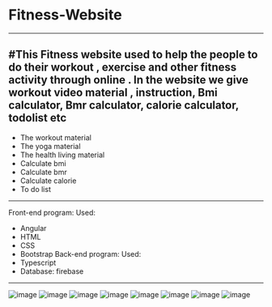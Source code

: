 # Fitness-Website
---
#This Fitness website used to help the people to   do their workout , exercise and other fitness activity through  online . In the website we give workout video material , instruction, Bmi calculator, Bmr calculator, calorie calculator, todolist etc
---
- The workout material
- The yoga material
- The health living material
- Calculate bmi
- Calculate bmr
- Calculate calorie
- To do list

---
Front-end program: 
Used:
- Angular
- HTML
- CSS
- Bootstrap
Back-end program:
Used:
- Typescript
- Database: firebase

---
![image](https://user-images.githubusercontent.com/108066641/180436696-9ab0b151-24e4-4856-84aa-1352809d90d8.png)
![image](https://user-images.githubusercontent.com/108066641/180436742-5caba1cc-76e4-4334-b716-2a29044acbae.png)
![image](https://user-images.githubusercontent.com/108066641/180436794-120dcfaa-7f17-4511-bc67-aa8d4f89be97.png)
![image](https://user-images.githubusercontent.com/108066641/180436882-89f8407b-c148-454d-b29c-684ce436942c.png)
![image](https://user-images.githubusercontent.com/108066641/180436920-813592f9-bd17-4e22-a264-1bb38197b64a.png)
![image](https://user-images.githubusercontent.com/108066641/180437037-4377962d-bf03-4797-af1f-41c7df264827.png)
![image](https://user-images.githubusercontent.com/108066641/180437047-cc6352f8-4dc5-4a26-8435-bbdea07712fd.png)
![image](https://user-images.githubusercontent.com/108066641/180437052-cff050ee-8941-43c3-b95e-b03572744b3c.png)



